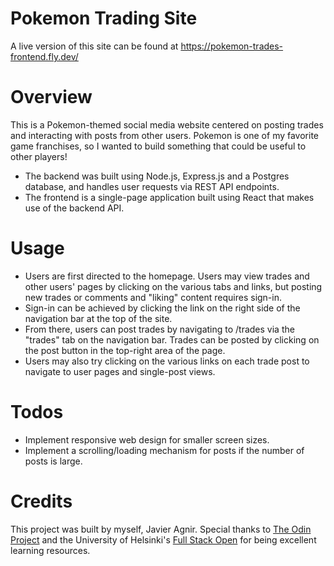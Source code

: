 # Pokemon Trading Site
A live version of this site can be found at https://pokemon-trades-frontend.fly.dev/

# Overview
This is a Pokemon-themed social media website centered on posting trades and interacting with posts from other users. Pokemon is one of my favorite game franchises, so I wanted to build something that could be useful to other players!
- The backend was built using Node.js, Express.js and a Postgres database, and handles user requests via REST API endpoints.
- The frontend is a single-page application built using React that makes use of the backend API.

# Usage
- Users are first directed to the homepage. Users may view trades and other users' pages by clicking on the various tabs and links, but posting new trades or comments and "liking" content requires sign-in.
- Sign-in can be achieved by clicking the link on the right side of the navigation bar at the top of the site.
- From there, users can post trades by navigating to /trades via the "trades" tab on the navigation bar. Trades can be posted by clicking on the post button in the top-right area of the page.
- Users may also try clicking on the various links on each trade post to navigate to user pages and single-post views.

# Todos
- Implement responsive web design for smaller screen sizes.
- Implement a scrolling/loading mechanism for posts if the number of posts is large.

# Credits
This project was built by myself, Javier Agnir. Special thanks to [The Odin Project](https://www.theodinproject.com/) and the University of Helsinki's [Full Stack Open](https://fullstackopen.com/en/) for being excellent learning resources.
